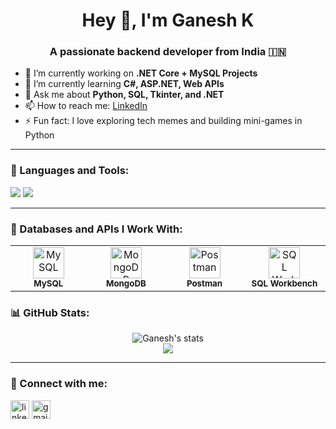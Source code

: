 <h1 align="center">Hey 👋, I'm Ganesh K</h1>
<h3 align="center">A passionate backend developer from India 🇮🇳</h3>

- 🔭 I’m currently working on **.NET Core + MySQL Projects**
- 🌱 I’m currently learning **C#, ASP.NET, Web APIs**
- 💬 Ask me about **Python, SQL, Tkinter, and .NET**
- 📫 How to reach me: [LinkedIn](https://www.linkedin.com/in/ganesh-k-837713228/)
- ⚡ Fun fact: I love exploring tech memes and building mini-games in Python

---

### 🧰 Languages and Tools:

<p align="left">
  <img src="https://skillicons.dev/icons?i=python,java,cs,html,css,js" />
  <img src="https://skillicons.dev/icons?i=mysql,mongodb,git,github,linux,postman" />
</p>

---

### 💾 Databases and APIs I Work With:

<table> <tr> <td align="center" width="140"> <img src="https://cdn.jsdelivr.net/gh/devicons/devicon/icons/mysql/mysql-original.svg" width="50" height="50" alt="MySQL"/> <br/><sub><b>MySQL</b></sub> </td> <td align="center" width="140"> <img src="https://cdn.jsdelivr.net/gh/devicons/devicon/icons/mongodb/mongodb-original.svg" width="50" height="50" alt="MongoDB"/> <br/><sub><b>MongoDB</b></sub> </td> <td align="center" width="140"> <img src="https://img.icons8.com/external-tal-revivo-shadow-tal-revivo/96/external-postman-is-the-only-complete-api-development-environment-logo-shadow-tal-revivo.png" width="50" height="50" alt="Postman"/> <br/><sub><b>Postman</b></sub> </td> <td align="center" width="140"> <img src="https://upload.wikimedia.org/wikipedia/commons/thumb/8/87/Sql_data_base_with_logo.png/480px-Sql_data_base_with_logo.png" width="50" height="50" alt="SQL Workbench"/> <br/><sub><b>SQL Workbench</b></sub> </td> </tr> </table>

### 📊 GitHub Stats:

<p align="center">
  <img src="https://github-readme-stats.vercel.app/api?username=GANI129&show_icons=true&theme=radical" alt="Ganesh's stats" />
  <br/>
  <img src="https://github-readme-stats.vercel.app/api/top-langs/?username=GANI129&layout=compact&theme=radical" />
</p>

---

### 🔗 Connect with me:

<p align="left">
  <a href="https://linkedin.com/in/https://https://www.linkedin.com/in/ganesh-k-837713228/" target="blank"><img align="center" src="https://cdn.jsdelivr.net/gh/devicons/devicon/icons/linkedin/linkedin-original.svg" alt="linkedin" height="30" width="30" /></a>
  <a href="ganeshkurupudi09@gmail.com" target="blank"><img align="center" src="https://cdn-icons-png.flaticon.com/512/732/732200.png" alt="gmail" height="30" width="30" /></a>
</p>
